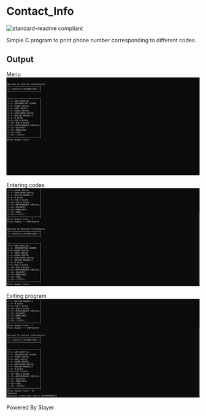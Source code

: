 # Contact_Info        
![standard-readme compliant](https://img.shields.io/badge/Contact__info-Standard-brightgreen)

Simple C program to print phone number corresponding to different codes.

## Output

Menu
![start.png](https://github.com/ShivanshGuleria/Contact_Info/blob/37ac644a6ae8b01bfcc8eb8ec6be5343cc85f5e4/.images/start.png)

Entering codes
![enteringcode.png](https://github.com/ShivanshGuleria/Contact_Info/blob/37ac644a6ae8b01bfcc8eb8ec6be5343cc85f5e4/.images/enteringcode.png)

Exiting program
![exiting program.png](https://github.com/ShivanshGuleria/Contact_Info/blob/37ac644a6ae8b01bfcc8eb8ec6be5343cc85f5e4/.images/exiting%20program.png)

Powered By Slayer





 
